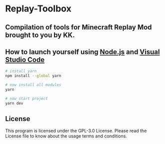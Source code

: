 # Replay-Toolbox
## Compilation of tools for Minecraft Replay Mod brought to you by KK.

## How to launch yourself using [Node.js](https://nodejs.org/en/) and [Visual Studio Code](https://code.visualstudio.com/download)

```bash
# install yarn
npm install --global yarn

# now install all modules
yarn

# now start project
yarn dev
```

## License
This program is licensed under the GPL-3.0 License. Please read the License file to know about the usage terms and conditions.
